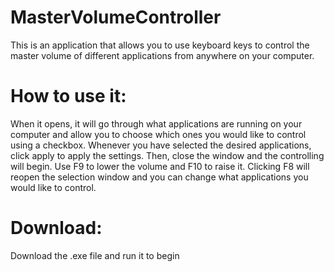 # MasterVolumeController
This is an application that allows you to use keyboard keys to control the master volume of different applications from anywhere on your computer.

# How to use it:
When it opens, it will go through what applications are running on your computer and allow you to choose which ones you would like to control using a checkbox. Whenever you have selected the desired applications, click apply to apply the settings. Then, close the window and the controlling will begin. Use F9 to lower the volume and F10 to raise it. Clicking F8 will reopen the selection window and you can change what applications you would like to control.

# Download:
Download the .exe file and run it to begin

